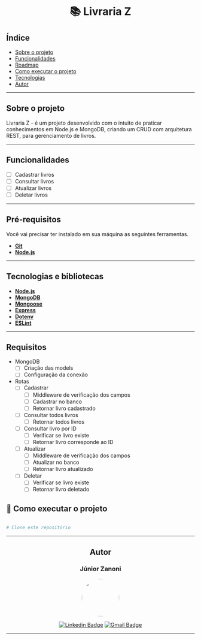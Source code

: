 <h1 align="center">
  📚 Livraria Z
</h1>

<h2> Índice </h2>

<!--ts-->
   * [Sobre o projeto](#-sobre-o-projeto)
   * [Funcionalidades](#-funcionalidades)
   * [Roadmap](#-funcionalidades)
   * [Como executar o projeto](#-como-executar-o-projeto)
   * [Tecnologias](#-tecnologias)
   * [Autor](#-autor)
<!--te-->

---

## Sobre o projeto
Livraria Z - é um projeto desenvolvido com o intuito de praticar conhecimentos em Node.js e MongoDB, criando um CRUD com arquitetura REST, para gerenciamento de livros.

---

## Funcionalidades
- [ ] Cadastrar livros
- [ ] Consultar livros
- [ ] Atualizar livros
- [ ] Deletar livros

---

## Pré-requisitos

Você vai precisar ter instalado em sua máquina as seguintes ferramentas.
- **[Git](https://git-scm.com)**
- **[Node.js](https://nodejs.org/en/)**

---

## Tecnologias e bibliotecas

- **[Node.js](https://nodejs.org/en/)**
- **[MongoDB](https://www.mongodb.com/)**
- **[Mongoose](https://www.npmjs.com/package/mongoose/)**
- **[Express](https://www.mongodb.com/)**
- **[Dotenv](https://www.npmjs.com/package/dotenv/)**
- **[ESLint](https://www.npmjs.com/package/eslint/)**

---

## Requisitos
- MongoDB
  - [ ] Criação das models
  - [ ] Configuração da conexão
- Rotas
  - [ ] Cadastrar
    - [ ] Middleware de verificação dos campos
    - [ ] Cadastrar no banco
    - [ ] Retornar livro cadastrado
  - [ ] Consultar todos livros
      - [ ] Retornar todos livros
  - [ ] Consultar livro por ID
      - [ ] Verificar se livro existe
      - [ ] Retornar livro corresponde ao ID
  - [ ] Atualizar
    - [ ] Middleware de verificação dos campos
    - [ ] Atualizar no banco
    - [ ] Retornar livro atualizado
  - [ ] Deletar
      - [ ] Verificar se livro existe
      - [ ] Retornar livro deletado

## 🚀 Como executar o projeto

```bash

# Clone este repositório


```

---


<div align="center"> 

## Autor

### Júnior Zanoni

  <img style="border-radius: 50%;" src="https://avatars.githubusercontent.com/u/53435053?v=4" width="100px;" alt=""/>

  [![Linkedin Badge](https://img.shields.io/badge/-Linkedin-blue?style=for-the-badge)](https://www.linkedin.com/in/junior-zanoni/) 
  [![Gmail Badge](https://img.shields.io/badge/-zanoni.odenir%40gmail.com-red?style=for-the-badge)](mailto:zanoni.odenir@gmail.com)

</div>

---